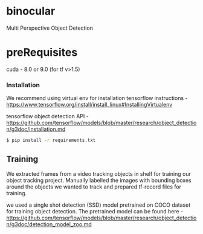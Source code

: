 # binocular
Multi Perspective Object Detection

<need to be filled>

# preRequisites

cuda - 8.0 or 9.0 (for tf v>1.5)

### Installation

We recommend using virtual env for installation
tensorflow instructions - https://www.tensorflow.org/install/install_linux#InstallingVirtualenv

tensorflow object detection API - https://github.com/tensorflow/models/blob/master/research/object_detection/g3doc/installation.md

```sh
$ pip install -r requirements.txt
```

## Training

We extracted frames from a video tracking objects in shelf for training our object tracking project.
Manually labelled the images with bounding boxes around the objects we wanted to track and prepared tf-record files for training.

we used a single shot detection (SSD) model pretrained on COCO dataset for training object detection.
The pretrained model can be found here -  https://github.com/tensorflow/models/blob/master/research/object_detection/g3doc/detection_model_zoo.md
